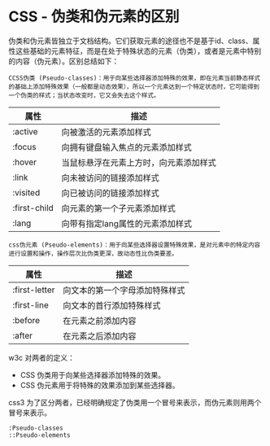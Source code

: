 # CSS - 伪类和伪元素的区别 
伪类和伪元素皆独立于文档结构。它们获取元素的途径也不是基于id、class、属性这些基础的元素特征，而是在处于特殊状态的元素（伪类），或者是元素中特别的内容（伪元素）。区别总结如下：

    CCSS伪类 (Pseudo-classes)：用于向某些选择器添加特殊的效果，即在元素当前静态样式的基础上添加特殊效果（一般都是动态效果），所以一个元素达到一个特定状态时，它可能得到一个伪类的样式；当状态改变时，它又会失去这个样式。

|  属性   | 描述  |
|  ----  | ----  |
| :active  | 向被激活的元素添加样式 |
| :focus  | 向拥有键盘输入焦点的元素添加样式 |
| :hover  | 当鼠标悬浮在元素上方时，向元素添加样式 |
| :link  | 向未被访问的链接添加样式 |
| :visited  | 向已被访问的链接添加样式 |
| :first-child  | 向元素的第一个子元素添加样式 |
| :lang  | 向带有指定lang属性的元素添加样式 |

    css伪元素 (Pseudo-elements)：用于向某些选择器设置特殊效果，是对元素中的特定内容进行设置和操作，操作层次比伪类更深，故动态性比伪类要差。

|  属性   | 描述  |
|  ----  | ----  |
| :first-letter  | 向文本的第一个字母添加特殊样式 |
| :first-line  | 向文本的首行添加特殊样式 |
| :before  | 在元素之前添加内容 |
| :after  | 在元素之后添加内容 |

w3c 对两者的定义：

- CSS 伪类用于向某些选择器添加特殊的效果。
- CSS 伪元素用于将特殊的效果添加到某些选择器。

 css3 为了区分两者，已经明确规定了伪类用一个冒号来表示，而伪元素则用两个冒号来表示。
 
    :Pseudo-classes
    ::Pseudo-elements